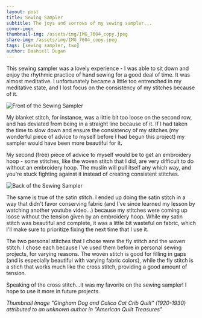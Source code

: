 ```yaml
---
layout: post
title: Sewing Sampler
subtitle: The joys and sorrows of my sewing sampler...
cover-img:
thumbnail-img: /assets/img/IMG_7604_copy.jpeg
share-img: /assets/img/IMG_7604_copy.jpeg
tags: [sewing sampler, two]
author: Dashiell Dugan
---
```


This sewing sampler was a lovely experience - I was able to sit down and enjoy the rhythmic practice of hand sewing for a good deal of time. It was almost meditative. I unfortunately became a little too entrenched in my meditative state, and I lost focus on the consistency of my stitches because of it.

![Front of the Sewing Sampler](https://dashielldugan.github.io/assets/img/IMG_9955.jpeg)

My blanket stitch, for instance, was a little bit too loose on the second row, and has deviated from being in a straight line because of it. If I had taken the time to slow down and ensure the consistency of my stitches (my wonderful piece of advice to myself before I had begun this project) my sampler would have been more beautiful for it. 

My second (free) piece of advice to myself would be to get an embroidery hoop - some stitches, like the woven stitch that I did, are very difficult to do without an embroidery hoop. The muslin will pull itself any which way, and you're stuck fighting against it instead of creating consistent stitches. 

![Back of the Sewing Sampler](https://dashielldugan.github.io/assets/img/IMG_9956.jpeg)

The same is true of the satin stitch. I ended up doing the satin stitch in a way that didn't favor conserving fabric (and I've since learned my lesson by watching another youtube video...) because my stitches were coming up loose without the tension given by an embroidery hoop. While my satin stitch was beautiful and complete, it was a little bit wasteful on fabric, which I'll make sure to prioritize fixing the next time that I use it. 

The two personal stitches that I chose were the fly stitch and the woven stitch. I chose each because I've used them before in personal sewing projects, for varying reasons. The woven stitch is good for filling in gaps (and is especially beautiful with varying fabric colors), while the fly stitch is a stich that works much like the cross stitch, providing a good amount of tension. 

Speaking of the cross stitch...it was my favorite on the sewing sampler! I hope to use it more in future projects.

_Thumbnail Image "Gingham Dog and Calico Cat Crib Quilt" (1920-1930) attributed to an unknown author in "American Quilt Treasures"_
